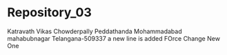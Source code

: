 # Repository_03
Katravath Vikas
Chowderpally Peddathanda
Mohammadabad
mahabubnagar
Telangana-509337
a   n e w   l i n e   i s   a d d e d  
 F O r c e   C h a n g e  
 N e w   O n e  
 